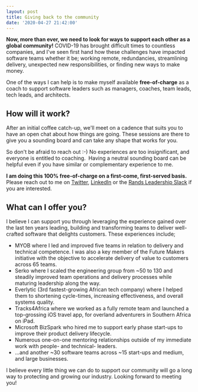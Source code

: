 ```yaml
---
layout: post
title: Giving back to the community
date: '2020-04-27 21:42:00'
---
```


 **Now, more than ever, we need to look for ways to support each other as a global community!** COVID-19 has brought difficult times to countless companies, and I've seen first hand how these challenges have impacted software teams whether it be; working remote, redundancies, streamlining delivery, unexpected new responsibilities, or finding new ways to make money.

One of the ways I can help is to make myself available **free-of-charge** as a coach to support software leaders such as managers, coaches, team leads, tech leads, and architects.

## How will it work?

After an initial coffee catch-up, we'll meet on a cadence that suits you to have an open chat about how things are going. These sessions are there to give you a sounding board and can take any shape that works for you.

So don't be afraid to reach out :-) No experiences are too insignificant, and everyone is entitled to coaching. &nbsp;Having a neutral sounding board can be helpful even if you have similar or complementary experience to me.

**I am doing this 100% free-of-charge on a first-come, first-served basis.** Please reach out to me on [Twitter](https://www.twitter.com/martincronje), [LinkedIn](https://www.linkedin.com/in/mcronje/) or the [Rands Leadership Slack](https://randsinrepose.com/welcome-to-rands-leadership-slack/) if you are interested.

## What can I offer you?

I believe I can support you through leveraging the experience gained over the last ten years leading, building and transforming teams to deliver well-crafted software that delights customers. These experiences include;

- MYOB where I led and improved five teams in relation to delivery and technical competence. I was also a key member of the Future Makers initiative with the objective to accelerate delivery of value to customers across 65 teams.
- Serko where I scaled the engineering group from ~50 to 130 and steadily improved team operations and delivery processes while maturing leadership along the way.
- Everlytic (3rd fastest-growing African tech company) where I helped them to shortening cycle-times, increasing effectiveness, and overall systems quality.
- Tracks4Africa where we worked as a fully remote team and launched a top-grossing iOS travel app, for overland adventurers in Southern Africa on iPad.
- Microsoft BizSpark who hired me to support early phase start-ups to improve their product delivery lifecycle.
- Numerous one-on-one mentoring relationships outside of my immediate work with people- and technical- leaders.
- ...and another ~30 software teams across ~15 start-ups and medium, and large businesses.

I believe every little thing we can do to support our community will go a long way to protecting and growing our industry. Looking forward to meeting you!

